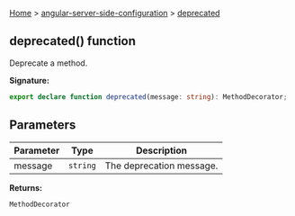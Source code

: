[Home](./index) &gt; [angular-server-side-configuration](./angular-server-side-configuration.md) &gt; [deprecated](./angular-server-side-configuration.deprecated.md)

## deprecated() function

Deprecate a method.

<b>Signature:</b>

```typescript
export declare function deprecated(message: string): MethodDecorator;
```

## Parameters

|  Parameter | Type | Description |
|  --- | --- | --- |
|  message | `string` | The deprecation message. |

<b>Returns:</b>

`MethodDecorator`

